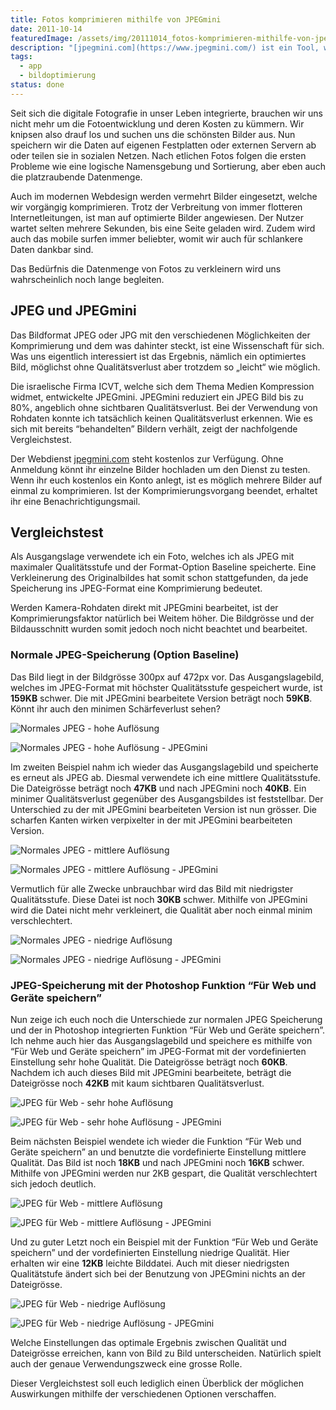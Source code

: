```yaml
---
title: Fotos komprimieren mithilfe von JPEGmini
date: 2011-10-14
featuredImage: /assets/img/20111014_fotos-komprimieren-mithilfe-von-jpegmini.jpg
description: "[jpegmini.com](https://www.jpegmini.com/) ist ein Tool, welches die Bildgrösse eines JPEG-Bildes drastisch und ohne sichtbaren Qualitätsverlust reduzieren kann."
tags:
  - app
  - bildoptimierung
status: done
---
```

Seit sich die digitale Fotografie in unser Leben integrierte, brauchen wir uns nicht mehr um die Fotoentwicklung und deren Kosten zu kümmern. Wir knipsen also drauf los und suchen uns die schönsten Bilder aus. Nun speichern wir die Daten auf eigenen Festplatten oder externen Servern ab oder teilen sie in sozialen Netzen. Nach etlichen Fotos folgen die ersten Probleme wie eine logische Namensgebung und Sortierung, aber eben auch die platzraubende Datenmenge.

Auch im modernen Webdesign werden vermehrt Bilder eingesetzt, welche wir vorgängig komprimieren. Trotz der Verbreitung von immer flotteren Internetleitungen, ist man auf optimierte Bilder angewiesen. Der Nutzer wartet selten mehrere Sekunden, bis eine Seite geladen wird. Zudem wird auch das mobile surfen immer beliebter, womit wir auch für schlankere Daten dankbar sind.

Das Bedürfnis die Datenmenge von Fotos zu verkleinern wird uns wahrscheinlich noch lange begleiten.

## JPEG und JPEGmini

Das Bildformat JPEG oder JPG mit den verschiedenen Möglichkeiten der Komprimierung und dem was dahinter steckt, ist eine Wissenschaft für sich. Was uns eigentlich interessiert ist das Ergebnis, nämlich ein optimiertes Bild, möglichst ohne Qualitätsverlust aber trotzdem so „leicht“ wie möglich.

Die israelische Firma ICVT, welche sich dem Thema Medien Kompression widmet, entwickelte JPEGmini. JPEGmini reduziert ein JPEG Bild bis zu 80%, angeblich ohne sichtbaren Qualitätsverlust. Bei der Verwendung von Rohdaten konnte ich tatsächlich keinen Qualitätsverlust erkennen. Wie es sich mit bereits “behandelten” Bildern verhält, zeigt der nachfolgende Vergleichstest.

Der Webdienst [jpegmini.com](https://www.jpegmini.com/) steht kostenlos zur Verfügung. Ohne Anmeldung könnt ihr einzelne Bilder hochladen um den Dienst zu testen. Wenn ihr euch kostenlos ein Konto anlegt, ist es möglich mehrere Bilder auf einmal zu komprimieren. Ist der Komprimierungsvorgang beendet, erhaltet ihr eine Benachrichtigungsmail.

## Vergleichstest

Als Ausgangslage verwendete ich ein Foto, welches ich als JPEG mit maximaler Qualitätsstufe und der Format-Option Baseline speicherte. Eine Verkleinerung des Originalbildes hat somit schon stattgefunden, da jede Speicherung ins JPEG-Format eine Komprimierung bedeutet.

Werden Kamera-Rohdaten direkt mit JPEGmini bearbeitet, ist der Komprimierungsfaktor natürlich bei Weitem höher. Die Bildgrösse und der Bildausschnitt wurden somit jedoch noch nicht beachtet und bearbeitet.

### Normale JPEG-Speicherung (Option Baseline)

Das Bild liegt in der Bildgrösse 300px auf 472px vor. Das Ausgangslagebild, welches im JPEG-Format mit höchster Qualitätsstufe gespeichert wurde, ist **159KB** schwer. Die mit JPEGmini bearbeitete Version beträgt noch **59KB**. Könnt ihr auch den minimen Schärfeverlust sehen?

![Normales JPEG - hohe Auflösung](../../../assets/img/20111014_fotos-komprimieren-mithilfe-von-jpegmini_1.jpg "Normales JPEG - hohe Auflösung")

![Normales JPEG - hohe Auflösung - JPEGmini](../../../assets/img/20111014_fotos-komprimieren-mithilfe-von-jpegmini_2.jpg "Normales JPEG - hohe Auflösung - JPEGmini")

Im zweiten Beispiel nahm ich wieder das Ausgangslagebild und speicherte es erneut als JPEG ab. Diesmal verwendete ich eine mittlere Qualitätsstufe. Die Dateigrösse beträgt noch **47KB** und nach JPEGmini noch **40KB**. Ein minimer Qualitätsverlust gegenüber des Ausgangsbildes ist feststellbar. Der Unterschied zu der mit JPEGmini bearbeiteten Version ist nun grösser. Die scharfen Kanten wirken verpixelter in der mit JPEGmini bearbeiteten Version.

![Normales JPEG - mittlere Auflösung](../../../assets/img/20111014_fotos-komprimieren-mithilfe-von-jpegmini_3.jpg "Normales JPEG - mittlere Auflösung")

![Normales JPEG - mittlere Auflösung - JPEGmini](../../../assets/img/20111014_fotos-komprimieren-mithilfe-von-jpegmini_4.jpg "Normales JPEG - mittlere Auflösung - JPEGmini")

Vermutlich für alle Zwecke unbrauchbar wird das Bild mit niedrigster Qualitätsstufe. Diese Datei ist noch **30KB** schwer. Mithilfe von JPEGmini wird die Datei nicht mehr verkleinert, die Qualität aber noch einmal minim verschlechtert.

![Normales JPEG - niedrige Auflösung](../../../assets/img/20111014_fotos-komprimieren-mithilfe-von-jpegmini_5.jpg "Normales JPEG - niedrige Auflösung")

![Normales JPEG - niedrige Auflösung - JPEGmini](../../../assets/img/20111014_fotos-komprimieren-mithilfe-von-jpegmini_6.jpg "Normales JPEG - niedrige Auflösung - JPEGmini")

### JPEG-Speicherung mit der Photoshop Funktion “Für Web und Geräte speichern”

Nun zeige ich euch noch die Unterschiede zur normalen JPEG Speicherung und der in Photoshop integrierten Funktion “Für Web und Geräte speichern”. Ich nehme auch hier das Ausgangslagebild und speichere es mithilfe von “Für Web und Geräte speichern” im JPEG-Format mit der vordefinierten Einstellung sehr hohe Qualität. Die Dateigrösse beträgt noch **60KB**. Nachdem ich auch dieses Bild mit JPEGmini bearbeitete, beträgt die Dateigrösse noch **42KB** mit kaum sichtbaren Qualitätsverlust.

![JPEG für Web - sehr hohe Auflösung](../../../assets/img/20111014_fotos-komprimieren-mithilfe-von-jpegmini_7.jpg "JPEG für Web - sehr hohe Auflösung")

![JPEG für Web - sehr hohe Auflösung - JPEGmini](../../../assets/img/20111014_fotos-komprimieren-mithilfe-von-jpegmini_8.jpg "JPEG für Web - sehr hohe Auflösung - JPEGmini")

Beim nächsten Beispiel wendete ich wieder die Funktion “Für Web und Geräte speichern” an und benutzte die vordefinierte Einstellung mittlere Qualität. Das Bild ist noch **18KB** und nach JPEGmini noch **16KB** schwer. Mithilfe von JPEGmini werden nur 2KB gespart, die Qualität verschlechtert sich jedoch deutlich.

![JPEG für Web - mittlere Auflösung](../../../assets/img/20111014_fotos-komprimieren-mithilfe-von-jpegmini_9.jpg "JPEG für Web - mittlere Auflösung")

![JPEG für Web - mittlere Auflösung - JPEGmini](../../../assets/img/20111014_fotos-komprimieren-mithilfe-von-jpegmini_10.jpg "JPEG für Web - mittlere Auflösung - JPEGmini")

Und zu guter Letzt noch ein Beispiel mit der Funktion “Für Web und Geräte speichern” und der vordefinierten Einstellung niedrige Qualität. Hier erhalten wir eine **12KB** leichte Bilddatei. Auch mit dieser niedrigsten Qualitätstufe ändert sich bei der Benutzung von JPEGmini nichts an der Dateigrösse.

![JPEG für Web - niedrige Auflösung](../../../assets/img/20111014_fotos-komprimieren-mithilfe-von-jpegmini_11.jpg "JPEG für Web - niedrige Auflösung")

![JPEG für Web - niedrige Auflösung - JPEGmini](../../../assets/img/20111014_fotos-komprimieren-mithilfe-von-jpegmini_12.jpg "JPEG für Web - niedrige Auflösung - JPEGmini")

Welche Einstellungen das optimale Ergebnis zwischen Qualität und Dateigrösse erreichen, kann von Bild zu Bild unterscheiden. Natürlich spielt auch der genaue Verwendungszweck eine grosse Rolle.

Dieser Vergleichstest soll euch lediglich einen Überblick der möglichen Auswirkungen mithilfe der verschiedenen Optionen verschaffen.

